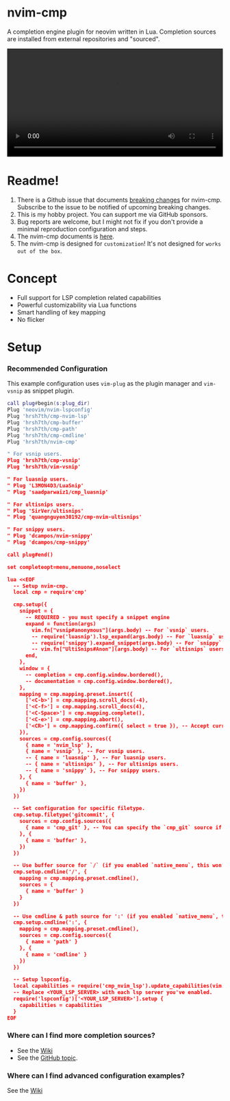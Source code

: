 # nvim-cmp

A completion engine plugin for neovim written in Lua.
Completion sources are installed from external repositories and "sourced".

<video src="https://user-images.githubusercontent.com/629908/139000570-3ac39587-a88b-43c6-b35e-207489719359.mp4" width="100%"></video>

Readme!
====================

1. There is a Github issue that documents [breaking changes](https://github.com/hrsh7th/nvim-cmp/issues/231) for nvim-cmp. Subscribe to the issue to be notified of upcoming breaking changes.
2. This is my hobby project. You can support me via GitHub sponsors.
3. Bug reports are welcome, but I might not fix if you don't provide a minimal reproduction configuration and steps.
4. The nvim-cmp documents is [here](./doc/cmp.txt).
5. The nvim-cmp is designed for `customization`! It's not designed for `works out of the box`.


Concept
====================

- Full support for LSP completion related capabilities
- Powerful customizability via Lua functions
- Smart handling of key mapping
- No flicker



Setup
====================

### Recommended Configuration

This example configuration uses `vim-plug` as the plugin manager and `vim-vsnip` as snippet plugin.

```lua
call plug#begin(s:plug_dir)
Plug 'neovim/nvim-lspconfig'
Plug 'hrsh7th/cmp-nvim-lsp'
Plug 'hrsh7th/cmp-buffer'
Plug 'hrsh7th/cmp-path'
Plug 'hrsh7th/cmp-cmdline'
Plug 'hrsh7th/nvim-cmp'

" For vsnip users.
Plug 'hrsh7th/cmp-vsnip'
Plug 'hrsh7th/vim-vsnip'

" For luasnip users.
" Plug 'L3MON4D3/LuaSnip'
" Plug 'saadparwaiz1/cmp_luasnip'

" For ultisnips users.
" Plug 'SirVer/ultisnips'
" Plug 'quangnguyen30192/cmp-nvim-ultisnips'

" For snippy users.
" Plug 'dcampos/nvim-snippy'
" Plug 'dcampos/cmp-snippy'

call plug#end()

set completeopt=menu,menuone,noselect

lua <<EOF
  -- Setup nvim-cmp.
  local cmp = require'cmp'

  cmp.setup({
    snippet = {
      -- REQUIRED - you must specify a snippet engine
      expand = function(args)
        vim.fn["vsnip#anonymous"](args.body) -- For `vsnip` users.
        -- require('luasnip').lsp_expand(args.body) -- For `luasnip` users.
        -- require('snippy').expand_snippet(args.body) -- For `snippy` users.
        -- vim.fn["UltiSnips#Anon"](args.body) -- For `ultisnips` users.
      end,
    },
    window = {
      -- completion = cmp.config.window.bordered(),
      -- documentation = cmp.config.window.bordered(),
    },
    mapping = cmp.mapping.preset.insert({
      ['<C-b>'] = cmp.mapping.scroll_docs(-4),
      ['<C-f>'] = cmp.mapping.scroll_docs(4),
      ['<C-Space>'] = cmp.mapping.complete(),
      ['<C-e>'] = cmp.mapping.abort(),
      ['<CR>'] = cmp.mapping.confirm({ select = true }), -- Accept currently selected item. Set `select` to `false` to only confirm explicitly selected items.
    }),
    sources = cmp.config.sources({
      { name = 'nvim_lsp' },
      { name = 'vsnip' }, -- For vsnip users.
      -- { name = 'luasnip' }, -- For luasnip users.
      -- { name = 'ultisnips' }, -- For ultisnips users.
      -- { name = 'snippy' }, -- For snippy users.
    }, {
      { name = 'buffer' },
    })
  })

  -- Set configuration for specific filetype.
  cmp.setup.filetype('gitcommit', {
    sources = cmp.config.sources({
      { name = 'cmp_git' }, -- You can specify the `cmp_git` source if you were installed it.
    }, {
      { name = 'buffer' },
    })
  })

  -- Use buffer source for `/` (if you enabled `native_menu`, this won't work anymore).
  cmp.setup.cmdline('/', {
    mapping = cmp.mapping.preset.cmdline(),
    sources = {
      { name = 'buffer' }
    }
  })

  -- Use cmdline & path source for ':' (if you enabled `native_menu`, this won't work anymore).
  cmp.setup.cmdline(':', {
    mapping = cmp.mapping.preset.cmdline(),
    sources = cmp.config.sources({
      { name = 'path' }
    }, {
      { name = 'cmdline' }
    })
  })

  -- Setup lspconfig.
  local capabilities = require('cmp_nvim_lsp').update_capabilities(vim.lsp.protocol.make_client_capabilities())
  -- Replace <YOUR_LSP_SERVER> with each lsp server you've enabled.
  require('lspconfig')['<YOUR_LSP_SERVER>'].setup {
    capabilities = capabilities
  }
EOF
```



### Where can I find more completion sources?

- See the [Wiki](https://github.com/hrsh7th/nvim-cmp/wiki/List-of-sources)
- See the [GitHub topic](https://github.com/topics/nvim-cmp).



### Where can I find advanced configuration examples?

See the [Wiki](https://github.com/hrsh7th/nvim-cmp/wiki)

